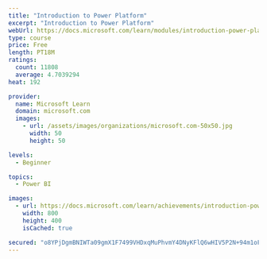```yaml
---
title: "Introduction to Power Platform"
excerpt: "Introduction to Power Platform"
webUrl: https://docs.microsoft.com/learn/modules/introduction-power-platform/
type: course
price: Free
length: PT18M
ratings:
  count: 11808
  average: 4.7039294
heat: 192

provider:
  name: Microsoft Learn
  domain: microsoft.com
  images:
    - url: /assets/images/organizations/microsoft.com-50x50.jpg
      width: 50
      height: 50

levels:
  - Beginner

topics:
  - Power BI

images:
  - url: https://docs.microsoft.com/learn/achievements/introduction-power-platform-social.png
    width: 800
    height: 400
    isCached: true

secured: "o8YPjDgmBNIWTa09gmX1F7499VHDxqMuPhvmY4DNyKFlQ6wHIV5P2N+94m1oFiAfARXx6uJrvyT8THrX+a2lXJkzO/NaehxlL2U/J5Uy7mbBetx7WaHOB7s8JnFnRs7P5/iMaPX+WiOtPZTz2FsG/rsGEEpWe7q1kCt8A6r37/HhxpVxcfNlAAwd7lK30YjzdJVmqoqyz0CJ+an4hiS0RhgzVhKOpyDEJuuBq0AKB5mW9KYWf0kutgRBDXkZ6uotd7toqfwy7Dqio+p3028o460/YDroDifO5sdYxuEXhjyV2eUBl899GSFlP6aACNu6+vNMQBpvNh/+bgpPYbo8fFslW59eM011rzK3egPrkVuoWsTJnGvPeWU4Ig2QOaEGh1Ywi6iuMIJlOK2qFDSP+b+ByVrWuk/FNe1anCa0R/c=;daeQGUGBKsRlFAyFBMTHTA=="
---
```


